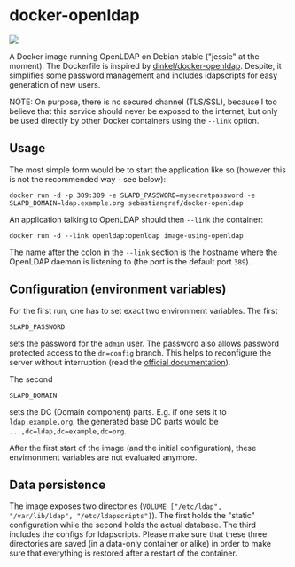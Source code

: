docker-openldap
===============

[![](https://badge.imagelayers.io/sebastiangraf/docker-openldap:latest.svg)](https://imagelayers.io/?images=sebastiangraf%2Fdocker-openldap:latest 'Get your own badge on imagelayers.io')

A Docker image running OpenLDAP on Debian stable ("jessie" at the moment). The
Dockerfile is inspired by
[dinkel/docker-openldap](https://github.com/dinkel/docker-openldap). Despite, it simplifies some password management and includes ldapscripts for easy generation of new users.

NOTE: On purpose, there is no secured channel (TLS/SSL), because I too believe that
this service should never be exposed to the internet, but only be used directly
by other Docker containers using the `--link` option.

Usage
-----

The most simple form would be to start the application like so (however this is
not the recommended way - see below):

    docker run -d -p 389:389 -e SLAPD_PASSWORD=mysecretpassword -e SLAPD_DOMAIN=ldap.example.org sebastiangraf/docker-openldap

An application talking to OpenLDAP should then `--link` the container:

    docker run -d --link openldap:openldap image-using-openldap

The name after the colon in the `--link` section is the hostname where the
OpenLDAP daemon is listening to (the port is the default port `389`).

Configuration (environment variables)
-------------------------------------

For the first run, one has to set exact two environment variables. The first

    SLAPD_PASSWORD

sets the password for the `admin` user. The password also allows password protected access to the `dn=config` branch. This helps to reconfigure the server without interruption (read the
[official documentation](http://www.openldap.org/doc/admin24/guide.html#Configuring%20slapd)).

The second

    SLAPD_DOMAIN

sets the DC (Domain component) parts. E.g. if one sets it to `ldap.example.org`,
the generated base DC parts would be `...,dc=ldap,dc=example,dc=org`.

After the first start of the image (and the initial configuration), these
envirnonment variables are not evaluated anymore.

Data persistence
----------------

The image exposes two directories (`VOLUME ["/etc/ldap", "/var/lib/ldap", "/etc/ldapscripts"]`).
The first holds the "static" configuration while the second holds the actual
database. The third includes the configs for ldapscripts.
Please make sure that these three directories are saved (in a data-only
container or alike) in order to make sure that everything is restored after a
restart of the container.

